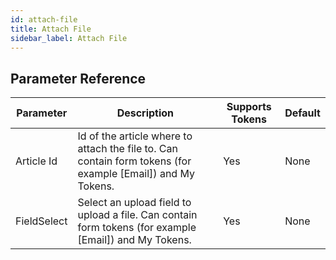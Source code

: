 ```yaml
---
id: attach-file
title: Attach File
sidebar_label: Attach File
---
```





## Parameter Reference
| Parameter | Description | Supports Tokens | Default |
| -- | -- | -- | -- |
| Article Id | Id of the article where to attach the file to. Can contain form tokens (for example [Email]) and My Tokens. | Yes | None |
| FieldSelect | Select an upload field to upload a file. Can contain form tokens (for example [Email]) and My Tokens. | Yes | None |

